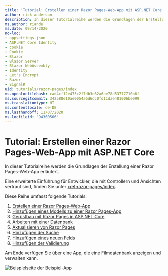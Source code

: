```yaml
---
title: 'Tutorial: Erstellen einer Razor Pages-Web-App mit ASP.NET Core'
author: rick-anderson
description: In dieser Tutorialreihe werden die Grundlagen der Erstellung einer Razor Pages-Web-App erläutert.
ms.author: riande
ms.date: 09/14/2020
no-loc:
- appsettings.json
- ASP.NET Core Identity
- cookie
- Cookie
- Blazor
- Blazor Server
- Blazor WebAssembly
- Identity
- Let's Encrypt
- Razor
- SignalR
uid: tutorials/razor-pages/index
ms.openlocfilehash: cad4cf12e475c2f7db3e62a6ae78d53777710b6f
ms.sourcegitcommit: 342588e10ae0054a6d6dc0fd11dae481006be099
ms.translationtype: HT
ms.contentlocale: de-DE
ms.lasthandoff: 11/07/2020
ms.locfileid: "94360566"
---
```

# <a name="tutorial-create-a-no-locrazor-pages-web-app-with-aspnet-core"></a>Tutorial: Erstellen einer Razor Pages-Web-App mit ASP.NET Core

In dieser Tutorialreihe werden die Grundlagen der Erstellung einer Razor Pages-Web-App erläutert. 

Eine erweiterte Einführung für Entwickler, die mit Controllern und Ansichten vertraut sind, finden Sie unter <xref:razor-pages/index>.

Diese Reihe umfasst folgende Tutorials:

1. [Erstellen einer Razor Pages-Web-App](xref:tutorials/razor-pages/razor-pages-start)
1. [Hinzufügen eines Modells zu einer Razor Pages-App](xref:tutorials/razor-pages/model)
1. [Gerüstbau mit Razor Pages in ASP.NET Core](xref:tutorials/razor-pages/page)
1. [Arbeiten mit einer Datenbank](xref:tutorials/razor-pages/sql)
1. [Aktualisieren von Razor Pages](xref:tutorials/razor-pages/da1)
1. [Hinzufügen der Suche](xref:tutorials/razor-pages/search)
1. [Hinzufügen eines neuen Felds](xref:tutorials/razor-pages/new-field)
1. [Hinzufügen der Validierung](xref:tutorials/razor-pages/validation)

Am Ende verfügen Sie über eine App, die eine Filmdatenbank anzeigen und verwalten kann.

![Beispielseite der Beispiel-App](index/_static/sample-page.png)
